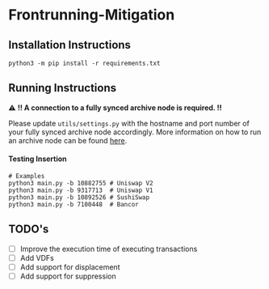 # Frontrunning-Mitigation


## Installation Instructions

``` shell
python3 -m pip install -r requirements.txt
```

## Running Instructions

:warning: **!! A connection to a fully synced archive node is required. !!**

Please update ```utils/settings.py``` with the hostname and port number of your fully synced archive node accordingly.
More information on how to run an archive node can be found [here](https://docs.ethhub.io/using-ethereum/running-an-ethereum-node/#archive-nodes).

#### Testing Insertion

``` shell
# Examples
python3 main.py -b 10882755 # Uniswap V2
python3 main.py -b 9317713  # Uniswap V1
python3 main.py -b 10892526 # SushiSwap
python3 main.py -b 7100448  # Bancor
```

## TODO's

- [ ] Improve the execution time of executing transactions
- [ ] Add VDFs
- [ ] Add support for displacement
- [ ] Add support for suppression

